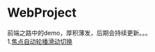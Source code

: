 # WebProject
前端之路中的demo，厚积薄发，后期会持续更新。。。<br>
1.[焦点自动轮播滑动切换](https://github.com/SUNNERCMS/WebProject/tree/master/Focus%20rotation)
